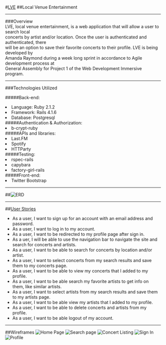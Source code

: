 #[LVE](https://lve.herokuapp.com)
##Local Venue Entertainment


----------------------------------------

###Overview   
LVE, local venue entertainment, is a web application that will allow a user to search local         
concerts by artist and/or location. Once the user is authenticated and authenticated, there  
will be an option to save their favorite concerts to their profile. LVE is being developed by   
Amanda Raymond during a week long sprint in accordance to Agile development process at   
General Assembly for Project 1 of the Web Development Immersive program.  

----
###Technologies Utilized  

#####Back-end:
  <li>Language: Ruby 2.1.2</li>
  <li>Framework: Rails 4.1.6</li>
  <li>Database: Postgresql</li>  
#####Authentication & Authorization:  
  <li>b-crypt-ruby</li>  
#####APIs and libraries:  
  <li> Last.FM</li>
  <li> Spotify </li>
  <li> HTTParty</li>
#####Testing: 
  <li>rspec-rails</li>
  <li>capybara</li>
  <li>factory-girl-rails</li>  
#####Front-end: 
  <li>Twitter Bootstrap</li>
  </ul>
  
  ---------------

##![ERD](http://i.imgur.com/a28pKi3.png)

-----

##[User Stories](https://trello.com/b/0vadeON8/lve-local-venue-entertainment)
* As a user, I want to sign up for an account with an email address and password.
* As a user, I want to log in to my account.
* As a user, I want to be redirected to my profile page after sign in.
* As a uer, I will be able to use the navigation bar to navigate the site and search for concerts and artists.  
* As a user, I want to be able to search for concerts by location and/or artist.  
* As a user, I want to select concerts from my search results and save them to my concerts page. 
* As a user, I want to be able to view my concerts that I added to my profile.  
* As a user, I want to be able search my favorite artists to get info on them, like similar artists. 
* As a user, I want to select artists from my search results and save them to my artists page. 
* As a user, I want to be able view my artists that I added to my profile. 
* As a user, I want to be able to delete concerts and artists from my profile.   
* As a user, I want to be able logout of my account. 

------

##Wireframes
![Home Page](http://i.imgur.com/FMSr8P3.png)
![Search page](http://i.imgur.com/LvMQeb4.png)
![Concert Listing](http://i.imgur.com/jqNrdrn.png)
![Sign In](http://i.imgur.com/9a3DYCr.png)
![Profile](http://i.imgur.com/3gYEQas.png)


